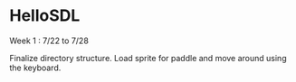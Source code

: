 HelloSDL
========

Week 1 : 7/22 to 7/28

Finalize directory structure. Load sprite for paddle and move around using the keyboard.
